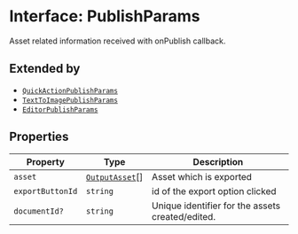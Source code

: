 # Interface: PublishParams

Asset related information received with onPublish callback.

## Extended by

- [`QuickActionPublishParams`](QuickActionPublishParams.md)
- [`TextToImagePublishParams`](TextToImagePublishParams.md)
- [`EditorPublishParams`](EditorPublishParams.md)

## Properties

| Property | Type | Description |
| ------ | ------ | ------ |
| `asset` | [`OutputAsset`](../../Asset.types/interfaces/OutputAsset.md)[] | Asset which is exported |
| `exportButtonId` | `string` | id of the export option clicked |
| `documentId?` | `string` | Unique identifier for the assets created/edited. |
